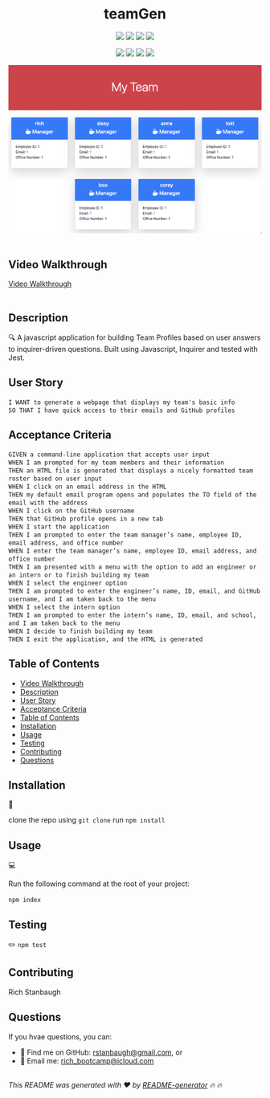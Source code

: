 
<h1 align="center">teamGen</h1>
  
<p align="center">
    <img src="https://img.shields.io/github/repo-size/rstanbaugh/teamGen" />
    <img src="https://img.shields.io/github/languages/top/rstanbaugh/teamGen"  />
    <img src="https://img.shields.io/github/issues/rstanbaugh/teamGen" />
    <img src="https://img.shields.io/github/last-commit/rstanbaugh/teamGen" >
</p>
  
<p align="center">
    <img src="https://img.shields.io/badge/Javascript-yellow" />
    <img src="https://img.shields.io/badge/node.js-green" />
    <img src="https://img.shields.io/badge/Inquirer-blue"  />
    <img src="https://img.shields.io/badge/Jest-orange"  />
</p>

![Team Profile Generator Screenshot](./public/assets/images/teamGen%20Screenshot.png)<br/><br>

## Video Walkthrough
[Video Walkthrough](https://drive.google.com/file/d/11D2oAkxJxyovrvE_5ZzX-ZPpiUAC5o5r/view)
<br><br>

## Description

🔍 A javascript application for building Team Profiles based on user answers to inquirer-driven questions. Built using Javascript, Inquirer and tested with Jest.
  
  
## User Story
  
```AS A manager
I WANT to generate a webpage that displays my team's basic info
SO THAT I have quick access to their emails and GitHub profiles
```
  
## Acceptance Criteria
  
``` 
GIVEN a command-line application that accepts user input
WHEN I am prompted for my team members and their information
THEN an HTML file is generated that displays a nicely formatted team roster based on user input
WHEN I click on an email address in the HTML
THEN my default email program opens and populates the TO field of the email with the address
WHEN I click on the GitHub username
THEN that GitHub profile opens in a new tab
WHEN I start the application
THEN I am prompted to enter the team manager’s name, employee ID, email address, and office number
WHEN I enter the team manager’s name, employee ID, email address, and office number
THEN I am presented with a menu with the option to add an engineer or an intern or to finish building my team
WHEN I select the engineer option
THEN I am prompted to enter the engineer’s name, ID, email, and GitHub username, and I am taken back to the menu
WHEN I select the intern option
THEN I am prompted to enter the intern’s name, ID, email, and school, and I am taken back to the menu
WHEN I decide to finish building my team
THEN I exit the application, and the HTML is generated

```
  
## Table of Contents
- [Video Walkthrough](#video-walkthrough)
- [Description](#description)
- [User Story](#user-story)
- [Acceptance Criteria](#acceptance-criteria)
- [Table of Contents](#table-of-contents)
- [Installation](#installation)
- [Usage](#usage)
- [Testing](#testing)
- [Contributing](#contributing)
- [Questions](#questions)

## Installation
💾   

clone the repo using `git clone`
run `npm install`
  
## Usage
💻   
  
Run the following command at the root of your project:

  
`npm index`

## Testing
✏️ `npm test`

## Contributing
Rich Stanbaugh


  ## Questions
  If you  hvae questions, you can:
  - :eyes: Find me on GitHub: [rstanbaugh@gmail.com](https://github.com/rstanbaugh@gmail.com), or<br />
  - :email: Email me: rich_bootcamp@icloud.com<br /><br />

  _This README was generated with :heart: by [README-generator](https://github.com/rstanbaugh/README-Generator) :fire: :fire:_
